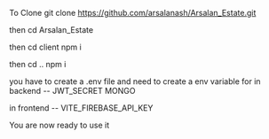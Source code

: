 To Clone
git clone https://github.com/arsalanash/Arsalan_Estate.git

then cd Arsalan_Estate


then cd client
npm i

then cd ..
npm i


you have to create a .env file and need to create a env variable for 
in backend --  JWT_SECRET  MONGO

in frontend -- VITE_FIREBASE_API_KEY

You are now ready to use it

